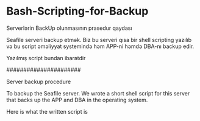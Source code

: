 # Bash-Scripting-for-Backup

Serverlərin BackUp olunmasının prasedur qaydası

Seafile serveri backup etmək. Biz bu serveri qısa bir shell scripting yazılıb və bu script əməliyyat systemində həm APP-ni həmdə DBA-nı backup edir.

Yazılmış script bundan ibarətdir

######################

Server backup procedure

To backup the Seafile server. We wrote a short shell script for this server that backs up the APP and DBA in the operating system.

Here is what the written script is

